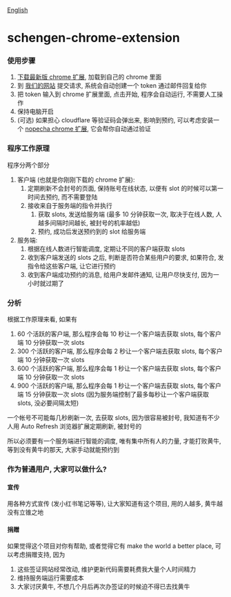 [English](README.english.md)

# schengen-chrome-extension

### 使用步骤

1. [下载最新版 chrome 扩展](https://github.com/visa-lol/schengen-chrome-extension/releases), 加载到自己的 chrome 里面
2. 到 [我们的网站](https://vis.lol/) 提交请求, 系统会自动创建一个 token 通过邮件回复给你
3. 把 token 输入到 chrome 扩展里面, 点击开始, 程序会自动运行, 不需要人工操作
4. 保持电脑开启
5. (可选) 如果担心 cloudflare 等验证码会弹出来, 影响到预约, 可以考虑安装一个 [nopecha chrome 扩展](https://nopecha.com/chrome), 它会帮你自动通过验证

### 程序工作原理

程序分两个部分
1. 客户端 (也就是你刚刚下载的 chrome 扩展):
   1. 定期刷新不会封号的页面, 保持账号在线状态, 以便有 slot 的时候可以第一时间去预约, 而不需要登陆
   2. 接收来自于服务端的指令并执行
      1. 获取 slots, 发送给服务端 (最多 10 分钟获取一次, 取决于在线人数, 人越多间隔时间越长, 被封号的机率越低)
      2. 预约, 成功后发送预约到的 slot 给服务端
2. 服务端:
   1. 根据在线人数进行智能调度, 定期让不同的客户端获取 slots
   2. 收到客户端发送的 slots 之后, 判断是否符合某些用户的要求, 如果符合, 发指令给这些客户端, 让它进行预约
   3. 收到客户端成功预约的消息, 给用户发邮件通知, 让用户尽快支付, 因为一小时就过期了

### 分析

根据工作原理来看, 如果有
1. 60 个活跃的客户端, 那么程序会每 10 秒让一个客户端去获取 slots, 每个客户端 10 分钟获取一次 slots
2. 300 个活跃的客户端, 那么程序会每 2 秒让一个客户端去获取 slots, 每个客户端 10 分钟获取一次 slots
3. 600 个活跃的客户端, 那么程序会每 1 秒让一个客户端去获取 slots, 每个客户端 10 分钟获取一次 slots
4. 900 个活跃的客户端, 那么程序会每 1 秒让一个客户端去获取 slots, 每个客户端 15 分钟获取一次 slots (因为服务端控制了最多每秒让一个客户端获取 slots, 没必要间隔太短)

一个帐号不可能每几秒刷新一次, 去获取 slots, 因为很容易被封号, 我知道有不少人用 Auto Refresh 浏览器扩展定期刷新, 被封号的

所以必须要有一个服务端进行智能的调度, 唯有集中所有人的力量, 才能打败黄牛, 等到没有黄牛的那天, 大家手动就能预约到

### 作为普通用户, 大家可以做什么?

#### 宣传
用各种方式宣传 (发小红书笔记等等), 让大家知道有这个项目, 用的人越多, 黄牛越没有立锥之地

#### 捐赠
如果觉得这个项目对你有帮助, 或者觉得它有 make the world a better place, 可以考虑捐赠支持, 因为
1. 这些签证网站经常改动, 维护更新代码需要耗费我大量个人时间精力
2. 维持服务端运行需要成本
3. 大家讨厌黄牛, 不想几个月后再次办签证的时候迫不得已去找黄牛
